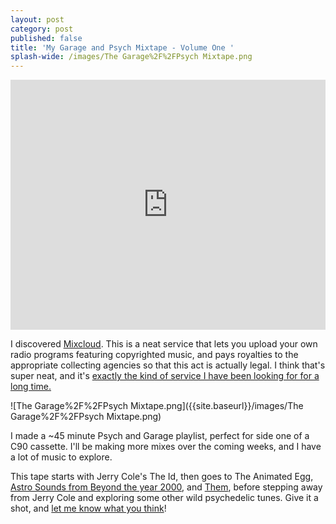 ```yaml
---
layout: post
category: post
published: false
title: 'My Garage and Psych Mixtape - Volume One '
splash-wide: /images/The Garage%2F%2FPsych Mixtape.png
---
```

<iframe width="100%" height="400" src="https://www.mixcloud.com/widget/iframe/?feed=https%3A%2F%2Fwww.mixcloud.com%2Fajroach42%2F60s-psych-and-garage-vol-1%2F" frameborder="0"></iframe>

I discovered [Mixcloud](https://www.mixcloud.com/ajroach42/). This is a neat service that lets you upload your own radio programs featuring copyrighted music, and pays royalties to the appropriate collecting agencies so that this act is actually legal. I think that's super neat, and it's [exactly the kind of service I have been looking for for a long time.](http://ajroach42.github.io/mixtapes/) 

![The Garage%2F%2FPsych Mixtape.png]({{site.baseurl}}/images/The Garage%2F%2FPsych Mixtape.png)

I made a ~45 minute Psych and Garage playlist, perfect for side one of a C90 cassette. I'll be making more mixes over the coming weeks, and I have a lot of music to explore. 

This tape starts with Jerry Cole's The Id, then goes to The Animated Egg, [Astro Sounds from Beyond the year 2000](http://ajroach42.github.io/astro-sounds-from-beyond-the-year-2000/), and [Them](http://ajroach42.github.io/them-self-titled-1970-post-van-morison/), before stepping away from Jerry Cole and exploring some other wild psychedelic tunes. Give it a shot, and [let me know what you think](https://mastodon.social/@ajroach42)! 